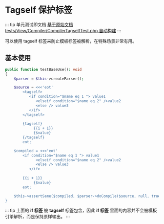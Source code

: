 # Tagself 保护标签

::: tip 单元测试即文档
[基于原始文档 tests/View/Compiler/CompilerTagselfTest.php 自动构建](https://github.com/hunzhiwange/framework/blob/master/tests/View/Compiler/CompilerTagselfTest.php)
:::
    
可以使用 tagself 标签来防止模板标签被解析，在特殊场景非常有用。

## 基本使用

``` php
public function testBaseUse(): void
{
    $parser = $this->createParser();

    $source = <<<'eot'
        <tagself>
           <if condition="$name eq 1 "> value1
              <elseif condition="$name eq 2" />value2
              <else /> value3
           </if>
        </tagself>
        
        {tagself}
             {{i + 1}}
             {$value}
        {/tagself}
        eot;

    $compiled = <<<'eot'
        <if condition="$name eq 1 "> value1
              <elseif condition="$name eq 2" />value2
              <else /> value3
           </if>
        
        {{i + 1}}
             {$value}
        eot;

    $this->assertSame($compiled, $parser->doCompile($source, null, true));
}
```
    
::: tip
上面的 **if 标签** 被 **tagself** 标签包含，因此 **if 标签** 里面的内容并不会被模板引擎解析，而是保持原样输出。
:::